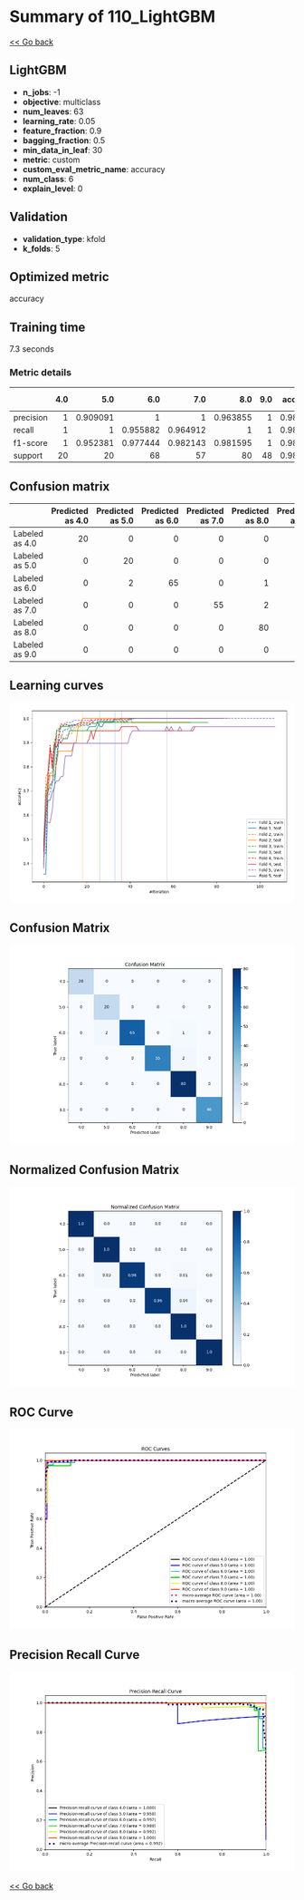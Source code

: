 # Summary of 110_LightGBM

[<< Go back](../README.md)


## LightGBM
- **n_jobs**: -1
- **objective**: multiclass
- **num_leaves**: 63
- **learning_rate**: 0.05
- **feature_fraction**: 0.9
- **bagging_fraction**: 0.5
- **min_data_in_leaf**: 30
- **metric**: custom
- **custom_eval_metric_name**: accuracy
- **num_class**: 6
- **explain_level**: 0

## Validation
 - **validation_type**: kfold
 - **k_folds**: 5

## Optimized metric
accuracy

## Training time

7.3 seconds

### Metric details
|           |   4.0 |       5.0 |       6.0 |       7.0 |       8.0 |   9.0 |   accuracy |   macro avg |   weighted avg |   logloss |
|:----------|------:|----------:|----------:|----------:|----------:|------:|-----------:|------------:|---------------:|----------:|
| precision |     1 |  0.909091 |  1        |  1        |  0.963855 |     1 |   0.982935 |    0.978824 |       0.983926 |  0.278743 |
| recall    |     1 |  1        |  0.955882 |  0.964912 |  1        |     1 |   0.982935 |    0.986799 |       0.982935 |  0.278743 |
| f1-score  |     1 |  0.952381 |  0.977444 |  0.982143 |  0.981595 |     1 |   0.982935 |    0.98226  |       0.983015 |  0.278743 |
| support   |    20 | 20        | 68        | 57        | 80        |    48 |   0.982935 |  293        |     293        |  0.278743 |


## Confusion matrix
|                |   Predicted as 4.0 |   Predicted as 5.0 |   Predicted as 6.0 |   Predicted as 7.0 |   Predicted as 8.0 |   Predicted as 9.0 |
|:---------------|-------------------:|-------------------:|-------------------:|-------------------:|-------------------:|-------------------:|
| Labeled as 4.0 |                 20 |                  0 |                  0 |                  0 |                  0 |                  0 |
| Labeled as 5.0 |                  0 |                 20 |                  0 |                  0 |                  0 |                  0 |
| Labeled as 6.0 |                  0 |                  2 |                 65 |                  0 |                  1 |                  0 |
| Labeled as 7.0 |                  0 |                  0 |                  0 |                 55 |                  2 |                  0 |
| Labeled as 8.0 |                  0 |                  0 |                  0 |                  0 |                 80 |                  0 |
| Labeled as 9.0 |                  0 |                  0 |                  0 |                  0 |                  0 |                 48 |

## Learning curves
![Learning curves](learning_curves.png)
## Confusion Matrix

![Confusion Matrix](confusion_matrix.png)


## Normalized Confusion Matrix

![Normalized Confusion Matrix](confusion_matrix_normalized.png)


## ROC Curve

![ROC Curve](roc_curve.png)


## Precision Recall Curve

![Precision Recall Curve](precision_recall_curve.png)



[<< Go back](../README.md)
